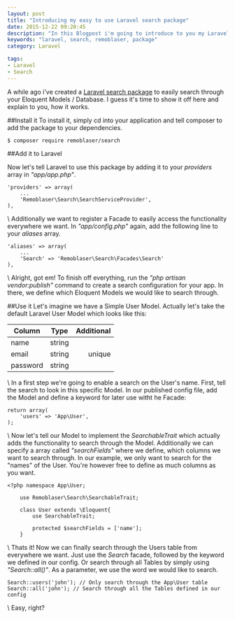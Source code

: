 ```yaml
---
layout: post
title: "Introducing my easy to use Laravel search package"
date: 2015-12-22 09:20:45
description: "In this Blogpost i'm going to introduce to you my Laravel search package."
keywords: "laravel, search, remoblaser, package"
category: Laravel

tags:
- Laravel
- Search
---
```


A while ago i've created a [Laravel search package](https://github.com/remoblaser/laravel-search) to easily search through your Eloquent Models / Database. I guess it's time to show it off here and explain to you, how it works.

##Install it
To install it, simply cd into your application and tell composer to add the package to your dependencies.

    $ composer require remoblaser/search


##Add it to Laravel

Now let's tell Laravel to use this package by adding it to your *providers* array in *"app/app.php"*.

   
    'providers' => array(
        ...
        'Remoblaser\Search\SearchServiceProvider',
    ),
    
  \\
Additionally we want to register a Facade to easily access the functionality everywhere we want.
In *"app/config.php"* again, add the following line to your *aliases* array.

    
    'aliases' => array(
        ...
        'Search' => 'Remoblaser\Search\Facades\Search'
    ),
    
  \\
Alright, got em! To finish off everything, run the *"php artisan vendor:publish"* command to create a search configuration for your app. In there, we define which Eloquent Models we would like to search through.

##Use it
Let's imagine we have a Simple User Model. Actually let's take the default Laravel User Model which looks like this:

| Column        | Type            | Additional  |
| ------------- |:---------------:| -----------:|
| name          | string          |             |
| email         | string          | unique      |
| password      | string          |             |

  \\
In a first step we're going to enable a search on the User's name.
First, tell the search to look in this specific Model.
In our published config file, add the Model and define a keyword for later use witht he Facade:

    return array(
        'users' => 'App\User',
    );
    

  \\
Now let's tell our Model to implement the *SearchableTrait* which actually adds the functionality to search through the Model.
Additionally we can specify a array called *"searchFields"* where we define, which columns we want to search through.
In our example, we only want to search for the "names" of the User. You're however free to define as much columns as you want.

    
    <?php namespace App\User;

        use Remoblaser\Search\SearchableTrait;

        class User extends \Eloquent{
            use SearchableTrait;

            protected $searchFields = ['name'];
        }
    

  \\
Thats it! Now we can finally search through the Users table from everywhere we want.
Just use the *Search* facade, followed by the keyword we defined in our config.
Or search through all Tables by simply using *"Search::all()"*.
As a parameter, we use the word we would like to search.

    
    Search::users('john'); // Only search through the App\User table
    Search::all('john'); // Search through all the Tables defined in our config
    

  \\
Easy, right? 
